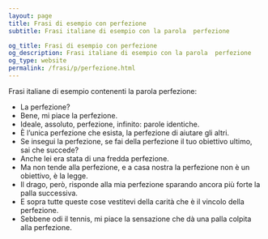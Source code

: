 ```yaml
---
layout: page
title: Frasi di esempio con perfezione 
subtitle: Frasi italiane di esempio con la parola  perfezione

og_title: Frasi di esempio con perfezione 
og_description: Frasi italiane di esempio con la parola  perfezione
og_type: website
permalink: /frasi/p/perfezione.html
---
```


Frasi italiane di esempio contenenti la parola perfezione:


- La perfezione?
- Bene, mi piace la perfezione.
- Ideale, assoluto, perfezione, infinito: parole identiche.
- È l’unica perfezione che esista, la perfezione di aiutare gli altri.
- Se insegui la perfezione, se fai della perfezione il tuo obiettivo ultimo, sai che succede?
- Anche lei era stata di una fredda perfezione.
- Ma non tende alla perfezione, e a casa nostra la perfezione non è un obiettivo, è la legge.
- Il drago, però, risponde alla mia perfezione sparando ancora più forte la palla successiva.
- E sopra tutte queste cose vestitevi della carità che è il vincolo della perfezione.
- Sebbene odi il tennis, mi piace la sensazione che dà una palla colpita alla perfezione.
